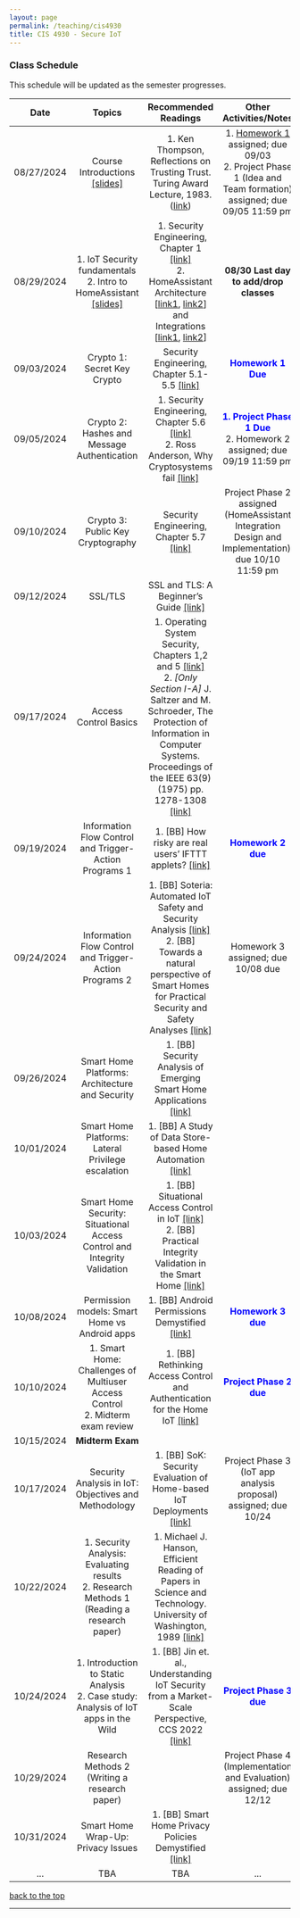 ```yaml
---
layout: page
permalink: /teaching/cis4930
title: CIS 4930 - Secure IoT
---
```


### Class Schedule

<p>This schedule will be updated as the semester progresses.</p>
<p></p>
<p></p>
<table class="table-schedule">
  <thead>
    <tr>
      <th style="text-align: center">Date</th>
      <th style="text-align: center">Topics</th>
      <th style="text-align: center">Recommended Readings</th>
      <th style="text-align: center">Other Activities/Notes</th>
    </tr>
  </thead>
  <tbody>
    <tr>
      <td style="text-align: center">08/27/2024</td>
      <td style="text-align: center">Course Introductions <a href="/assets/class_slides/lec01_intro_iotsec.pdf">[slides]</a></td>
      <td style="text-align: center">1. Ken Thompson, Reflections on Trusting Trust. Turing Award Lecture, 1983. (<a href="http://www.ece.cmu.edu/~ganger/712.fall02/papers/p761-thompson.pdf">link</a>)  <br /> </td>
      <td style="text-align: center"> 1. <a href=""> Homework 1 </a> assigned; due 09/03  <br /> 2.	Project Phase 1 (Idea and Team formation) assigned; due 09/05 11:59 pm</td>
    </tr>
    <tr>
      <td style="text-align: center">08/29/2024</td>
      <td style="text-align: center">1.	IoT Security fundamentals <br/> 
      2.	Intro to HomeAssistant <a href="/assets/class_slides/lec02_sec_homeassistant_overview.pdf">[slides]</a>
      </td>
      <td style="text-align: center">1.	Security Engineering, Chapter 1 <a href="https://www.cl.cam.ac.uk/~rja14/Papers/SEv2-c01.pdf">[link]</a> <br/> 2.	HomeAssistant Architecture [<a href="https://developers.home-assistant.io/docs/architecture/core">link1</a>, <a href="https://developers.home-assistant.io/docs/development_environment">link2</a>] and Integrations [<a href="https://developers.home-assistant.io/docs/architecture_components">link1</a>, <a href="https://developers.home-assistant.io/docs/creating_component_index">link2</a>]
</td>
      <td style="text-align: center"> <strong> 08/30 Last day to add/drop classes</strong> </td>
    </tr>
    <tr>
      <td style="text-align: center">09/03/2024</td>
      <td style="text-align: center"> Crypto 1: Secret Key Crypto </td>
      <td style="text-align: center">Security Engineering, Chapter 5.1-5.5 <a href="https://www.cl.cam.ac.uk/~rja14/Papers/SEv2-c05.pdf">[link]</a></td>
      <td style="text-align: center"><strong><span style="color:blue">Homework 1 Due</span></strong></td>
    </tr>
    <tr>
      <td style="text-align: center">09/05/2024</td>
      <td style="text-align: center"> Crypto 2: Hashes and Message Authentication </td>
      <td style="text-align: center">1. Security Engineering, Chapter 5.6 <a href="https://www.cl.cam.ac.uk/~rja14/Papers/SEv2-c05.pdf">[link]</a> <br/> 2. Ross Anderson, Why Cryptosystems fail <a href="https://www.cl.cam.ac.uk/~rja14/Papers/wcf.pdf">[link]</a>
      </td>
      <td style="text-align: center"><strong><span style="color:blue">1. Project Phase 1 Due</span></strong><br/> 2. Homework 2 assigned; due 09/19 11:59 pm</td>
    </tr>
    <tr>
      <td style="text-align: center">09/10/2024</td>
      <td style="text-align: center"> Crypto 3: Public Key Cryptography </td>
      <td style="text-align: center">Security Engineering, Chapter 5.7 <a href="https://www.cl.cam.ac.uk/~rja14/Papers/SEv2-c05.pdf">[link]</a></td>
      <td style="text-align: center">Project Phase 2 assigned (HomeAssistant Integration Design and Implementation); due 10/10 11:59 pm</td>
    </tr>
    <tr>
      <td style="text-align: center">09/12/2024</td>
      <td style="text-align: center"> SSL/TLS</td>
      <td style="text-align: center">SSL and TLS: A Beginner’s Guide <a href="https://www.sans.org/white-papers/1029/">[link]</a></td>
      <td style="text-align: center"></td>
    </tr>
    <tr>
      <td style="text-align: center">09/17/2024</td>
      <td style="text-align: center"> Access Control Basics </td>
      <td style="text-align: center">1. Operating System Security, Chapters 1,2 and 5 <a href="https://usf-flvc.primo.exlibrisgroup.com/discovery/fulldisplay?docid=alma99380153484506599&context=L&vid=01FALSC_USF:USF&lang=en&search_scope=MyInst_and_CI&adaptor=Local%20Search%20Engine&tab=Everything&query=any,contains,trent%20jaeger&mode=basic">[link]</a> <br/> 2. <em>[Only Section I-A]</em> J. Saltzer and M. Schroeder, The Protection of Information in Computer Systems. Proceedings of the IEEE 63(9) (1975) pp. 1278-1308 <a href="https://ieeexplore.ieee.org/stamp/stamp.jsp?tp=&arnumber=1451869">[link]</a>
      </td>
      <td style="text-align: center"></td>
    </tr>
    <tr>
      <td style="text-align: center">09/19/2024</td>
      <td style="text-align: center"> Information Flow Control and Trigger-Action Programs 1 </td>
      <td style="text-align: center">1.	[BB] How risky are real users’ IFTTT applets? <a href="https://www.usenix.org/system/files/soups2020-cobb.pdf">[link]</a>
      </td>
      <td style="text-align: center"><strong><span style="color:blue">Homework 2 due</span></strong></td>
    </tr>
    <tr>
      <td style="text-align: center">09/24/2024</td>
      <td style="text-align: center"> Information Flow Control and Trigger-Action Programs 2 </td>
      <td style="text-align: center">1.	[BB] Soteria: Automated IoT Safety and Security Analysis <a href="https://beerkay.github.io/papers/Berkay2018SoteriaUSENIXATC.pdf">[link]</a><br/>
      2. [BB] Towards a natural perspective of Smart Homes for Practical Security and Safety Analyses <a href="https://kaushalkafle.com/assets/conference/manandhar-oakland20.pdf">[link]</a>
      </td>
      <td style="text-align: center">Homework 3 assigned; due 10/08 due</td>
    </tr>
    <tr>
      <td style="text-align: center">09/26/2024</td>
      <td style="text-align: center"> Smart Home Platforms:  Architecture and Security </td>
      <td style="text-align: center">1.	[BB] Security Analysis of Emerging Smart Home Applications <a href="http://iotsecurity.eecs.umich.edu/img/Fernandes_SmartThingsSP16.pdf">[link]</a>
      </td>
      <td style="text-align: center"></td>
    </tr>
    <tr>
      <td style="text-align: center">10/01/2024</td>
      <td style="text-align: center"> Smart Home Platforms: Lateral Privilege escalation </td>
      <td style="text-align: center">1.	[BB] A Study of Data Store-based Home Automation <a href="https://kaushalkafle.com/assets/conference/kafle-codaspy19.pdf">[link]</a>
      </td>
      <td style="text-align: center"></td>
    </tr>
    <tr>
      <td style="text-align: center">10/03/2024</td>
      <td style="text-align: center"> Smart Home Security: Situational Access Control and Integrity Validation </td>
      <td style="text-align: center">1.	[BB] Situational Access Control in IoT <a href="https://cs.uwaterloo.ca/~yaafer/teaching/papers/shmat_ccs18.pdf">[link]</a><br/>
      2.	[BB] Practical Integrity Validation in the Smart Home <a href="https://kaushalkafle.com/assets/conference/kafle-wisec24.pdf">[link]</a>
      </td>
      <td style="text-align: center"></td>
    </tr>
    <tr>
      <td style="text-align: center">10/08/2024</td>
      <td style="text-align: center"> Permission models: Smart Home vs Android apps </td>
      <td style="text-align: center">1.	[BB] Android Permissions Demystified <a href="https://people.eecs.berkeley.edu/~dawnsong/papers/2011 Android permissions demystified.pdf">[link]</a>
      </td>
      <td style="text-align: center"><strong><span style="color:blue">Homework 3 due</span></strong></td>
    </tr>
    <tr>
      <td style="text-align: center">10/10/2024</td>
      <td style="text-align: center"> 1.	Smart Home: Challenges of Multiuser Access Control <br/>
      2.	Midterm exam review
       </td>
      <td style="text-align: center">1.	[BB] Rethinking Access Control and Authentication for the Home IoT <a href="https://www.usenix.org/system/files/conference/usenixsecurity18/sec18-he.pdf">[link]</a>
      </td>
      <td style="text-align: center"><strong><span style="color:blue">Project Phase 2 due</span></strong></td>
    </tr>
    <tr>
      <td style="text-align: center">10/15/2024</td>
      <td style="text-align: center"> <strong>Midterm Exam</strong>
       </td>
      <td style="text-align: center">
      </td>
      <td style="text-align: center"></td>
    </tr>
    <tr>
      <td style="text-align: center">10/17/2024</td>
      <td style="text-align: center"> Security Analysis in IoT: Objectives and Methodology
       </td>
      <td style="text-align: center">1.	[BB] SoK: Security Evaluation of Home-based IoT Deployments <a href="https://astrolavos.gatech.edu/articles/sok_sp19.pdf">[link]</a>
      </td>
      <td style="text-align: center">Project Phase 3 (IoT app analysis proposal) assigned; due 10/24</td>
    </tr>
    <tr>
      <td style="text-align: center">10/22/2024</td>
      <td style="text-align: center"> 1.	Security Analysis: Evaluating results <br/>
      2.	Research Methods 1 (Reading a research paper)      
       </td>
      <td style="text-align: center">1.	Michael J. Hanson, Efficient Reading of Papers in Science and Technology. University of Washington, 1989 <a href="http://www.cs.columbia.edu/~hgs/netbib/efficientReading.pdf">[link]</a>
      </td>
      <td style="text-align: center"></td>
    </tr>
     <tr>
      <td style="text-align: center">10/24/2024</td>
      <td style="text-align: center"> 1.	Introduction to Static Analysis <br/>
      2.	Case study: Analysis of IoT apps in the Wild
       </td>
      <td style="text-align: center">1.	[BB] Jin et. al., Understanding IoT Security from a Market-Scale Perspective, CCS 2022 <a href="https://kaushalkafle.com/assets/conference/manandhar-ccs22.pdf">[link]</a>
      </td>
      <td style="text-align: center"><strong><span style="color:blue">Project Phase 3 due</span></strong></td>
    </tr>
    <tr>
      <td style="text-align: center">10/29/2024</td>
      <td style="text-align: center"> Research Methods 2 (Writing a research paper)
       </td>
      <td style="text-align: center">
      </td>
      <td style="text-align: center">Project Phase 4 (Implementation and Evaluation) assigned; due 12/12</td>
    </tr>
    <tr>
      <td style="text-align: center">10/31/2024</td>
      <td style="text-align: center"> Smart Home Wrap-Up: Privacy Issues
       </td>
      <td style="text-align: center">1.	[BB] Smart Home Privacy Policies Demystified <a href="https://kaushalkafle.com/assets/conference/manandhar-sec22.pdf">[link]</a>
      </td>
      <td style="text-align: center"></td>
    </tr>
    <tr>
      <td style="text-align: center">...</td>
      <td style="text-align: center"> TBA</td>
      <td style="text-align: center">TBA</td>
      <td style="text-align: center">...</td>
    </tr>
    
  </tbody>
</table>
<!-- Common Links for the schedule -->
<!-- Ross Anderson book-->

<p><a href="#top">back to the top</a></p>
<hr />
<p> </p>
